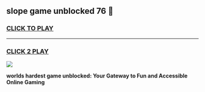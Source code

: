 
## slope game unblocked 76 👋
<h3>
<a href="https://premium.freeplayer.one?title=slope_game_unblocked_76&ref=13F">CLICK TO PLAY</a></h3>
<hr>

<h3>
<a href="https://premium.freeplayer.one?title=slope_game_unblocked_76&ref=13F">CLICK 2 PLAY</a>
  
</h3>

<a href="https://premium.freeplayer.one?title=slope_game_unblocked_76&ref=12F/"><img src="https://clearcache.store/games.png"></a>


**worlds hardest game unblocked: Your Gateway to Fun and Accessible Online Gaming**
